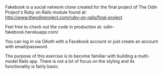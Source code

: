 Fakebook is a social network clone created for the final project of The Odin Project's Ruby on Rails module found at: http://www.theodinproject.com/ruby-on-rails/final-project

Feel free to check out the code in production at: odin-fakebook.herokuapp.com/

You can log in via OAuth with a Facebook account or just create an account with email/password.

The purpose of this exercise is to become familiar with building a multi-model Rails app. There is not a lot of focus on the styling and its functionality is fairly basic.